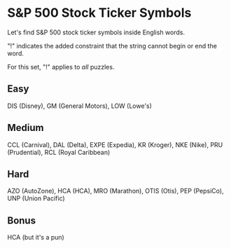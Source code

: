# S&P 500 Stock Ticker Symbols
Let's find S&P 500 stock ticker symbols inside English words.

"!" indicates the added constraint that the string cannot begin or end the word.

For this set, "!" applies to *all* puzzles.

## Easy
DIS (Disney), GM (General Motors), LOW (Lowe's)

## Medium
CCL (Carnival), DAL (Delta), EXPE (Expedia), KR (Kroger), NKE (Nike), PRU (Prudential), RCL (Royal Caribbean)

## Hard
AZO (AutoZone), HCA (HCA), MRO (Marathon), OTIS (Otis), PEP (PepsiCo), UNP (Union Pacific)

## Bonus
HCA (but it's a pun)
